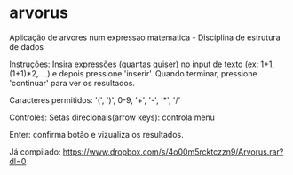 # arvorus
Aplicação de arvores num expressao matematica - Disciplina de estrutura de dados

Instruções: Insira expressões (quantas quiser) no input de texto (ex: 1+1, (1+1)*2, ...) e depois pressione 'inserir'. Quando terminar, pressione 'continuar' para ver os resultados.

Caracteres permitidos: '(', ')', 0-9, '+', '-', '*', '/'


Controles: Setas direcionais(arrow keys): controla menu

Enter: confirma botão e vizualiza os resultados.

Já compilado: https://www.dropbox.com/s/4o00m5rcktczzn9/Arvorus.rar?dl=0

